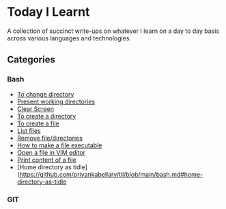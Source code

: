 # Today I Learnt
A collection of succinct write-ups on whatever I learn on a day to day basis across various languages and technologies.

## Categories
### Bash
- [To change directory](https://github.com/priyankabellary/til/blob/main/bash.md#to-change-directory)
- [Present working directories](https://github.com/priyankabellary/til/blob/main/bash.md#present-working-directory)
- [Clear Screen](https://github.com/priyankabellary/til/blob/main/bash.md#clear-screen)
- [To create a directory](https://github.com/priyankabellary/til/blob/main/bash.md#to-create-a-directory)
- [To create a file](https://github.com/priyankabellary/til/blob/main/bash.md#to-create-a-file)
- [List files](https://github.com/priyankabellary/til/blob/main/bash.md#list-files)
- [Remove file/directories](https://github.com/priyankabellary/til/blob/main/bash.md#remove-filedirectories)
- [How to make a file executable](https://github.com/priyankabellary/til/blob/main/bash.md#how-to-make-a-file-executable)
- [Open a file in VIM editor](https://github.com/priyankabellary/til/blob/main/bash.md#open-a-file-in-vim-editor)
- [Print content of a file](https://github.com/priyankabellary/til/blob/main/bash.md#open-a-file-in-vim-editor)
- [Home directory as tidle](https://github.com/priyankabellary/til/blob/main/bash.md#home-directory-as-tidle

### GIT
